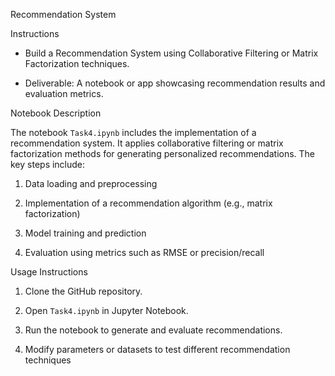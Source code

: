 Recommendation System
 
 Instructions
 
 - Build a Recommendation System using Collaborative Filtering or Matrix Factorization techniques.
 
 - Deliverable: A notebook or app showcasing recommendation results and evaluation metrics.
 
 Notebook Description
 
 The notebook `Task4.ipynb` includes the implementation of a recommendation system. It applies
 collaborative filtering or matrix factorization methods for generating personalized recommendations.
 The key steps include:
 
 1. Data loading and preprocessing
 
 2. Implementation of a recommendation algorithm (e.g., matrix factorization)
 
 3. Model training and prediction
 
 4. Evaluation using metrics such as RMSE or precision/recall
 
 Usage Instructions
 
 1. Clone the GitHub repository.
 
 2. Open `Task4.ipynb` in Jupyter Notebook.
 
 3. Run the notebook to generate and evaluate recommendations.
 
 4. Modify parameters or datasets to test different recommendation techniques
